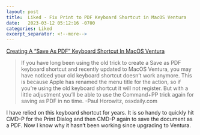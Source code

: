 ```yaml
---
layout: post
title:  Liked - Fix Print to PDF Keyboard Shortcut in MacOS Ventura
date:   2023-03-12 05:12:16 -0700
categories: Liked
excerpt_separator: <!--more-->
---
```


[Creating A “Save As PDF” Keyboard Shortcut In MacOS Ventura](https://osxdaily.com/2022/12/06/creating-a-save-as-pdf-keyboard-shortcut-in-macos-ventura/)

> If you have long been using the old trick to create a Save as PDF keyboard shortcut and recently updated to MacOS Ventura, you may have noticed your old keyboard shortcut doesn’t work anymore. <!--more--> This is because Apple has renamed the menu title for the action, so if you’re using the old keyboard shortcut it will not register. But with a little adjustment you’ll be able to use the Command+PP trick again for saving as PDF in no time. -Paul Horowitz, osxdaily.com

I have relied on this keyboard shortcut for years. It is so handy to quickly hit CMD-P for the Print Dialog and then CMD-P again to save the document as a PDF. Now I know why it hasn’t been working since upgrading to Ventura.

<script src="https://giscus.app/client.js"
        data-repo="adamsappletech/adamsappletech.github.io"
        data-repo-id="R_kgDOK5uboQ"
        data-category="General"
        data-category-id="DIC_kwDOK5uboc4CbzPX"
        data-mapping="pathname"
        data-strict="0"
        data-reactions-enabled="1"
        data-emit-metadata="0"
        data-input-position="bottom"
        data-theme="preferred_color_scheme"
        data-lang="en"
        crossorigin="anonymous"
        async>
</script>
